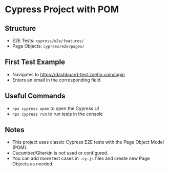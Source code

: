 # Cypress Project with POM

## Structure
- E2E Tests: `cypress/e2e/features/`
- Page Objects: `cypress/e2e/pages/`

## First Test Example
- Navigates to https://dashboard-test.zoefin.com/login
- Enters an email in the corresponding field

## Useful Commands
- `npx cypress open` to open the Cypress UI
- `npx cypress run` to run tests in the console

## Notes
- This project uses classic Cypress E2E tests with the Page Object Model (POM).
- Cucumber/Gherkin is not used or configured.
- You can add more test cases in `.cy.js` files and create new Page Objects as needed.
